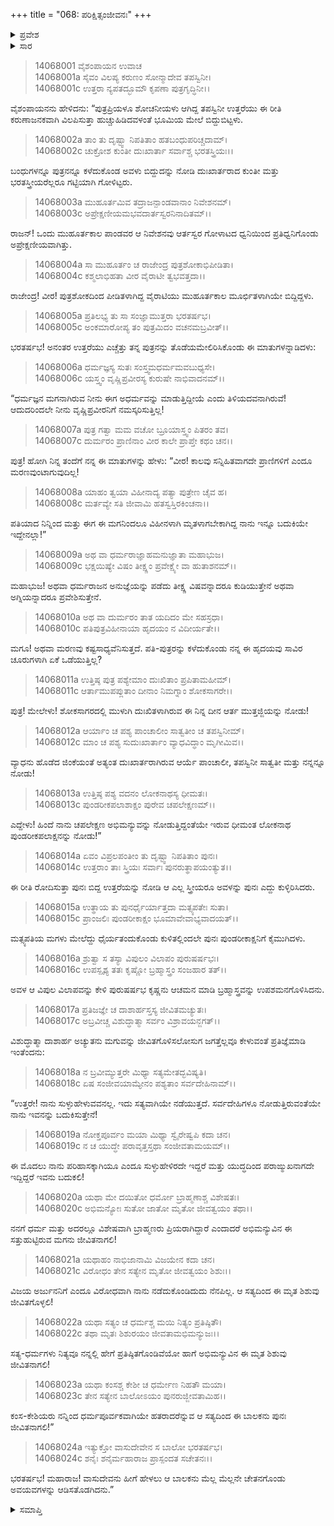 +++
title = "068: ಪರಿಕ್ಷಿತ್ಸಂಜೀವನಃ"
+++

<details><summary>ಪ್ರವೇಶ</summary>


।।   ಓಂ ಓಂ ನಮೋ ನಾರಾಯಣಾಯ।।   ಶ್ರೀ ವೇದವ್ಯಾಸಾಯ ನಮಃ ।।

ಶ್ರೀ ಕೃಷ್ಣದ್ವೈಪಾಯನ ವೇದವ್ಯಾಸ ವಿರಚಿತ  

**ಶ್ರೀ ಮಹಾಭಾರತ**

**ಅಶ್ವಮೇಧಿಕ ಪರ್ವ**

**ಅಶ್ವಮೇಧಿಕ ಪರ್ವ**

**ಅಧ್ಯಾಯ 68**


</details>

<details><summary>ಸಾರ</summary>

ಮೂರ್ಛೆಯಿಂದ ಎಚ್ಚೆದ್ದ ಉತ್ತರೆಯು ಪುನಃ ರೋದಿಸಿದುದು (1-15). ಕೃಷ್ಣನು ಬ್ರಹ್ಮಾಸ್ತ್ರವನ್ನು ಉಪಶಮನಗೊಳಿಸಿ ಪರಿಕ್ಷಿತನನ್ನು ಬದುಕಿಸಿದುದು (16-24).


</details>

> 14068001 ವೈಶಂಪಾಯನ ಉವಾಚ  
14068001a ಸೈವಂ ವಿಲಪ್ಯ ಕರುಣಂ ಸೋನ್ಮಾದೇವ ತಪಸ್ವಿನೀ।  
14068001c ಉತ್ತರಾ ನ್ಯಪತದ್ಭೂಮೌ ಕೃಪಣಾ ಪುತ್ರಗೃದ್ಧಿನೀ।।

ವೈಶಂಪಾಯನನು ಹೇಳಿದನು: “ಪುತ್ರಪ್ರಿಯಳೂ ಶೋಚನೀಯಳು ಆಗಿದ್ದ ತಪಸ್ವಿನೀ ಉತ್ತರೆಯು ಈ ರೀತಿ ಕರುಣಾಜನಕವಾಗಿ ವಿಲಪಿಸುತ್ತಾ ಹುಚ್ಚುಹಿಡಿದವಳಂತೆ ಭೂಮಿಯ ಮೇಲೆ ಬಿದ್ದುಬಿಟ್ಟಳು.

> 14068002a ತಾಂ ತು ದೃಷ್ಟ್ವಾ ನಿಪತಿತಾಂ ಹತಬಂಧುಪರಿಚ್ಚದಾಮ್।  
14068002c ಚುಕ್ರೋಶ ಕುಂತೀ ದುಃಖಾರ್ತಾ ಸರ್ವಾಶ್ಚ ಭರತಸ್ತ್ರಿಯಃ।।

ಬಂಧುಗಳನ್ನೂ ಪುತ್ರನನ್ನೂ ಕಳೆದುಕೊಂಡ ಅವಳು ಬಿದ್ದುದನ್ನು ನೋಡಿ ದುಃಖಾರ್ತರಾದ ಕುಂತೀ ಮತ್ತು ಭರತಸ್ತ್ರೀಯರೆಲ್ಲರೂ ಗಟ್ಟಿಯಾಗಿ ಗೋಳಿಟ್ಟರು.

> 14068003a ಮುಹೂರ್ತಮಿವ ತದ್ರಾಜನ್ಪಾಂಡವಾನಾಂ ನಿವೇಶನಮ್।  
14068003c ಅಪ್ರೇಕ್ಷಣೀಯಮಭವದಾರ್ತಸ್ವರನಿನಾದಿತಮ್।।

ರಾಜನ್! ಒಂದು ಮುಹೂರ್ತಕಾಲ ಪಾಂಡವರ ಆ ನಿವೇಶನವು ಆರ್ತಸ್ವರ ಗೋಳಾಟದ ಧ್ವನಿಯಿಂದ ಪ್ರತಿಧ್ವನಿಗೊಂಡು ಅಪ್ರೇಕ್ಷಣೀಯವಾಗಿತ್ತು.

> 14068004a ಸಾ ಮುಹೂರ್ತಂ ಚ ರಾಜೇಂದ್ರ ಪುತ್ರಶೋಕಾಭಿಪೀಡಿತಾ।  
14068004c ಕಶ್ಮಲಾಭಿಹತಾ ವೀರ ವೈರಾಟೀ ತ್ವಭವತ್ತದಾ।।

ರಾಜೇಂದ್ರ! ವೀರ! ಪುತ್ರಶೋಕದಿಂದ ಪೀಡಿತಳಾಗಿದ್ದ ವೈರಾಟಿಯು ಮುಹೂರ್ತಕಾಲ ಮೂರ್ಛಿತಳಾಗಿಯೇ ಬಿದ್ದಿದ್ದಳು.

> 14068005a ಪ್ರತಿಲಭ್ಯ ತು ಸಾ ಸಂಜ್ಞಾಮುತ್ತರಾ ಭರತರ್ಷಭ।  
14068005c ಅಂಕಮಾರೋಪ್ಯ ತಂ ಪುತ್ರಮಿದಂ ವಚನಮಬ್ರವೀತ್।।

ಭರತರ್ಷಭ! ಅನಂತರ ಉತ್ತರೆಯು ಎಚ್ಚೆತ್ತು ತನ್ನ ಪುತ್ರನನ್ನು ತೊಡೆಯಮೇಲಿರಿಸಿಕೊಂಡು ಈ ಮಾತುಗಳನ್ನಾಡಿದಳು:

> 14068006a ಧರ್ಮಜ್ಞಸ್ಯ ಸುತಃ ಸಂಸ್ತ್ವಮಧರ್ಮಮವಬುಧ್ಯಸೇ।  
14068006c ಯಸ್ತ್ವಂ ವೃಷ್ಣಿಪ್ರವೀರಸ್ಯ ಕುರುಷೇ ನಾಭಿವಾದನಮ್।।

“ಧರ್ಮಜ್ಞನ ಮಗನಾಗಿರುವ ನೀನು ಈಗ ಅಧರ್ಮವನ್ನು ಮಾಡುತ್ತಿದ್ದೀಯೆ ಎಂದು ತಿಳಿಯದವನಾಗಿರುವೆ! ಆದುದರಿಂದಲೇ ನೀನು ವೃಷ್ಣಿಪ್ರವೀರನಿಗೆ ನಮಸ್ಕರಿಸುತ್ತಿಲ್ಲ!

> 14068007a ಪುತ್ರ ಗತ್ವಾ ಮಮ ವಚೋ ಬ್ರೂಯಾಸ್ತ್ವಂ ಪಿತರಂ ತವ।  
14068007c ದುರ್ಮರಂ ಪ್ರಾಣಿನಾಂ ವೀರ ಕಾಲೇ ಪ್ರಾಪ್ತೇ ಕಥಂ ಚನ।।

ಪುತ್ರ! ಹೋಗಿ ನಿನ್ನ ತಂದೆಗೆ ನನ್ನ ಈ ಮಾತುಗಳನ್ನು ಹೇಳು: “ವೀರ! ಕಾಲವು ಸನ್ನಿಹಿತವಾಗದೇ ಪ್ರಾಣಿಗಳಿಗೆ ಎಂದೂ ಮರಣವುಂಟಾಗುವುದಿಲ್ಲ!

> 14068008a ಯಾಹಂ ತ್ವಯಾ ವಿಹೀನಾದ್ಯ ಪತ್ಯಾ ಪುತ್ರೇಣ ಚೈವ ಹ।  
14068008c ಮರ್ತವ್ಯೇ ಸತಿ ಜೀವಾಮಿ ಹತಸ್ವಸ್ತಿರಕಿಂಚನಾ।।

ಪತಿಯಾದ ನಿನ್ನಿಂದ ಮತ್ತು ಈಗ ಈ ಮಗನಿಂದಲೂ ವಿಹೀನಳಾಗಿ ಮೃತಳಾಗಬೇಕಾಗಿದ್ದ ನಾನು ಇನ್ನೂ ಬದುಕಿಯೇ ಇದ್ದೇನಲ್ಲಾ!”

> 14068009a ಅಥ ವಾ ಧರ್ಮರಾಜ್ಞಾಹಮನುಜ್ಞಾತಾ ಮಹಾಭುಜ।  
14068009c ಭಕ್ಷಯಿಷ್ಯೇ ವಿಷಂ ತೀಕ್ಷ್ಣಂ ಪ್ರವೇಕ್ಷ್ಯೇ ವಾ ಹುತಾಶನಮ್।।

ಮಹಾಭುಜ! ಅಥವಾ ಧರ್ಮರಾಜನ ಅನುಜ್ಞೆಯನ್ನು ಪಡೆದು ತೀಕ್ಷ್ಣ ವಿಷವನ್ನಾದರೂ ಕುಡಿಯುತ್ತೇನೆ ಅಥವಾ ಅಗ್ನಿಯನ್ನಾದರೂ ಪ್ರವೇಶಿಸುತ್ತೇನೆ.

> 14068010a ಅಥ ವಾ ದುರ್ಮರಂ ತಾತ ಯದಿದಂ ಮೇ ಸಹಸ್ರಧಾ।  
14068010c ಪತಿಪುತ್ರವಿಹೀನಾಯಾ ಹೃದಯಂ ನ ವಿದೀರ್ಯತೇ।।

ಮಗೂ! ಅಥವಾ ಮರಣವು ಕಷ್ಟಸಾಧ್ಯವೆನಿಸುತ್ತದೆ. ಪತಿ-ಪುತ್ರರನ್ನು ಕಳೆದುಕೊಂಡು ನನ್ನ ಈ ಹೃದಯವು ಸಾವಿರ ಚೂರುಗಳಾಗಿ ಏಕೆ ಒಡೆಯುತ್ತಿಲ್ಲ?

> 14068011a ಉತ್ತಿಷ್ಠ ಪುತ್ರ ಪಶ್ಯೇಮಾಂ ದುಃಖಿತಾಂ ಪ್ರಪಿತಾಮಹೀಮ್।  
14068011c ಆರ್ತಾಮುಪಪ್ಲುತಾಂ ದೀನಾಂ ನಿಮಗ್ನಾಂ ಶೋಕಸಾಗರೇ।।

ಪುತ್ರ! ಮೇಲೇಳು! ಶೋಕಸಾಗರದಲ್ಲಿ ಮುಳುಗಿ ದುಃಖಿತಳಾಗಿರುವ ಈ ನಿನ್ನ ದೀನ ಆರ್ತ ಮುತ್ತಜ್ಜಿಯನ್ನು ನೋಡು!

> 14068012a ಆರ್ಯಾಂ ಚ ಪಶ್ಯ ಪಾಂಚಾಲೀಂ ಸಾತ್ವತೀಂ ಚ ತಪಸ್ವಿನೀಮ್।  
14068012c ಮಾಂ ಚ ಪಶ್ಯ ಸುದುಃಖಾರ್ತಾಂ ವ್ಯಾಧವಿದ್ಧಾಂ ಮೃಗೀಮಿವ।।

ವ್ಯಾಧನು ಹೊಡೆದ ಜಿಂಕೆಯಂತೆ ಅತ್ಯಂತ ದುಃಖಾರ್ತರಾಗಿರುವ ಆರ್ಯೆ ಪಾಂಚಾಲೀ, ತಪಸ್ವಿನೀ ಸಾತ್ವತೀ ಮತ್ತು ನನ್ನನ್ನೂ ನೋಡು!

> 14068013a ಉತ್ತಿಷ್ಠ ಪಶ್ಯ ವದನಂ ಲೋಕನಾಥಸ್ಯ ಧೀಮತಃ।  
14068013c ಪುಂಡರೀಕಪಲಾಶಾಕ್ಷಂ ಪುರೇವ ಚಪಲೇಕ್ಷಣಮ್।।

ಎದ್ದೇಳು! ಹಿಂದೆ ನಾನು ಚಪಲೇಕ್ಷಣ ಅಭಿಮನ್ಯುವನ್ನು ನೋಡುತ್ತಿದ್ದಂತೆಯೇ ಇರುವ ಧೀಮಂತ ಲೋಕನಾಥ ಪುಂಡರೀಕಪಲಾಕ್ಷನನ್ನು ನೋಡು!”

> 14068014a ಏವಂ ವಿಪ್ರಲಪಂತೀಂ ತು ದೃಷ್ಟ್ವಾ ನಿಪತಿತಾಂ ಪುನಃ।  
14068014c ಉತ್ತರಾಂ ತಾಃ ಸ್ತ್ರಿಯಃ ಸರ್ವಾಃ ಪುನರುತ್ಥಾಪಯಂತ್ಯುತ।।

ಈ ರೀತಿ ರೋದಿಸುತ್ತಾ ಪುನಃ ಬಿದ್ದ ಉತ್ತರೆಯನ್ನು ನೋಡಿ ಆ ಎಲ್ಲ ಸ್ತ್ರೀಯರೂ ಅವಳನ್ನು ಪುನಃ ಎದ್ದು ಕುಳ್ಳಿರಿಸಿದರು.

> 14068015a ಉತ್ಥಾಯ ತು ಪುನರ್ಧೈರ್ಯಾತ್ತದಾ ಮತ್ಸ್ಯಪತೇಃ ಸುತಾ।  
14068015c ಪ್ರಾಂಜಲಿಃ ಪುಂಡರೀಕಾಕ್ಷಂ ಭೂಮಾವೇವಾಭ್ಯವಾದಯತ್।।

ಮತ್ಸ್ಯಪತಿಯ ಮಗಳು ಮೇಲೆದ್ದು ಧೈರ್ಯತಂದುಕೊಂಡು ಕುಳಿತಲ್ಲಿಂದಲೇ ಪುನಃ ಪುಂಡರೀಕಾಕ್ಷನಿಗೆ ಕೈಮುಗಿದಳು.

> 14068016a ಶ್ರುತ್ವಾ ಸ ತಸ್ಯಾ ವಿಪುಲಂ ವಿಲಾಪಂ ಪುರುಷರ್ಷಭಃ।  
14068016c ಉಪಸ್ಪೃಶ್ಯ ತತಃ ಕೃಷ್ಣೋ ಬ್ರಹ್ಮಾಸ್ತ್ರಂ ಸಂಜಹಾರ ತತ್।।

ಅವಳ ಆ ವಿಪುಲ ವಿಲಾಪವನ್ನು ಕೇಳಿ ಪುರುಷರ್ಷಭ ಕೃಷ್ಣನು ಆಚಮನ ಮಾಡಿ ಬ್ರಹ್ಮಾಸ್ತ್ರವನ್ನು ಉಪಶಮನಗೊಳಿಸಿದನು.

> 14068017a ಪ್ರತಿಜಜ್ಞೇ ಚ ದಾಶಾರ್ಹಸ್ತಸ್ಯ ಜೀವಿತಮಚ್ಯುತಃ।  
14068017c ಅಬ್ರವೀಚ್ಚ ವಿಶುದ್ಧಾತ್ಮಾ ಸರ್ವಂ ವಿಶ್ರಾವಯನ್ಜಗತ್।।

ವಿಶುದ್ಧಾತ್ಮಾ ದಾಶಾರ್ಹ ಅಚ್ಯುತನು ಮಗುವನ್ನು ಜೀವಿತಗೊಳಿಸಲೋಸುಗ ಜಗತ್ತೆಲ್ಲವೂ ಕೇಳುವಂತೆ ಪ್ರತಿಜ್ಞೆಮಾಡಿ ಇಂತೆಂದನು:

> 14068018a ನ ಬ್ರವೀಮ್ಯುತ್ತರೇ ಮಿಥ್ಯಾ ಸತ್ಯಮೇತದ್ಭವಿಷ್ಯತಿ।  
14068018c ಏಷ ಸಂಜೀವಯಾಮ್ಯೇನಂ ಪಶ್ಯತಾಂ ಸರ್ವದೇಹಿನಾಮ್।।

“ಉತ್ತರೇ! ನಾನು ಸುಳ್ಳುಹೇಳುವವನಲ್ಲ. ಇದು ಸತ್ಯವಾಗಿಯೇ ನಡೆಯುತ್ತದೆ. ಸರ್ವದೇಹಿಗಳೂ ನೋಡುತ್ತಿರುವಂತೆಯೇ ನಾನು ಇವನನ್ನು ಬದುಕಿಸುತ್ತೇನೆ!

> 14068019a ನೋಕ್ತಪೂರ್ವಂ ಮಯಾ ಮಿಥ್ಯಾ ಸ್ವೈರೇಷ್ವಪಿ ಕದಾ ಚನ।  
14068019c ನ ಚ ಯುದ್ಧೇ ಪರಾವೃತ್ತಸ್ತಥಾ ಸಂಜೀವತಾಮಯಮ್।।

ಈ ಮೊದಲು ನಾನು ಪರಿಹಾಸಕ್ಕಾಗಿಯೂ ಎಂದೂ ಸುಳ್ಳುಹೇಳಿರದೇ ಇದ್ದರೆ ಮತ್ತು ಯುದ್ಧದಿಂದ ಪರಾಙ್ಮುಖನಾಗದೇ ಇದ್ದಿದ್ದರೆ ಇವನು ಬದುಕಲಿ!

> 14068020a ಯಥಾ ಮೇ ದಯಿತೋ ಧರ್ಮೋ ಬ್ರಾಹ್ಮಣಾಶ್ಚ ವಿಶೇಷತಃ।  
14068020c ಅಭಿಮನ್ಯೋಃ ಸುತೋ ಜಾತೋ ಮೃತೋ ಜೀವತ್ವಯಂ ತಥಾ।।

ನನಗೆ ಧರ್ಮ ಮತ್ತು ಅದರಲ್ಲೂ ವಿಶೇಷವಾಗಿ ಬ್ರಾಹ್ಮಣರು ಪ್ರಿಯರಾಗಿದ್ದಾರೆ ಎಂದಾದರೆ ಅಭಿಮನ್ಯುವಿನ ಈ ಸತ್ತುಹುಟ್ಟಿರುವ ಮಗನು ಜೀವಿತನಾಗಲಿ!

> 14068021a ಯಥಾಹಂ ನಾಭಿಜಾನಾಮಿ ವಿಜಯೇನ ಕದಾ ಚನ।  
14068021c ವಿರೋಧಂ ತೇನ ಸತ್ಯೇನ ಮೃತೋ ಜೀವತ್ವಯಂ ಶಿಶುಃ।।

ವಿಜಯ ಅರ್ಜುನನಿಗೆ ಎಂದೂ ವಿರೋಧವಾಗಿ ನಾನು ನಡೆದುಕೊಂಡಿದುದು ನೆನಪಿಲ್ಲ. ಆ ಸತ್ಯದಿಂದ ಈ ಮೃತ ಶಿಶುವು ಜೀವಿತಗೊಳ್ಳಲಿ!

> 14068022a ಯಥಾ ಸತ್ಯಂ ಚ ಧರ್ಮಶ್ಚ ಮಯಿ ನಿತ್ಯಂ ಪ್ರತಿಷ್ಠಿತೌ।  
14068022c ತಥಾ ಮೃತಃ ಶಿಶುರಯಂ ಜೀವತಾಮಭಿಮನ್ಯುಜಃ।।

ಸತ್ಯ-ಧರ್ಮಗಳು ನಿತ್ಯವೂ ನನ್ನಲ್ಲಿ ಹೇಗೆ ಪ್ರತಿಷ್ಠಿತಗೊಂಡಿವೆಯೋ ಹಾಗೆ ಅಭಿಮನ್ಯುವಿನ ಈ ಮೃತ ಶಿಶುವು ಜೀವಿತನಾಗಲಿ!

> 14068023a ಯಥಾ ಕಂಸಶ್ಚ ಕೇಶೀ ಚ ಧರ್ಮೇಣ ನಿಹತೌ ಮಯಾ।  
14068023c ತೇನ ಸತ್ಯೇನ ಬಾಲೋಽಯಂ ಪುನರುಜ್ಜೀವತಾಮಿಹ।।

ಕಂಸ-ಕೇಶಿಯರು ನನ್ನಿಂದ ಧರ್ಮಪೂರ್ವಕವಾಗಿಯೇ ಹತರಾದರೆನ್ನುವ ಆ ಸತ್ಯದಿಂದ ಈ ಬಾಲಕನು ಪುನಃ ಜೀವಿತನಾಗಲಿ!”

> 14068024a ಇತ್ಯುಕ್ತೋ ವಾಸುದೇವೇನ ಸ ಬಾಲೋ ಭರತರ್ಷಭ।  
14068024c ಶನೈಃ ಶನೈರ್ಮಹಾರಾಜ ಪ್ರಾಸ್ಪಂದತ ಸಚೇತನಃ।।

ಭರತರ್ಷಭ! ಮಹಾರಾಜ! ವಾಸುದೇವನು ಹೀಗೆ ಹೇಳಲು ಆ ಬಾಲಕನು ಮೆಲ್ಲ ಮೆಲ್ಲನೇ ಚೇತನಗೊಂಡು ಅವಯವಗಳನ್ನು ಆಡಿಸತೊಡಗಿದನು.”


<details><summary>ಸಮಾಪ್ತಿ</summary>

ಇತಿ ಶ್ರೀಮಹಾಭಾರತೇ ಅಶ್ವಮೇಧಿಕಪರ್ವಣಿ ಪರಿಕ್ಷಿತ್ಸಂಜೀವನೇ ಅಷ್ಟಷಷ್ಟಿತಮೋಽಧ್ಯಾಯಃ।।  
ಇದು ಶ್ರೀಮಹಾಭಾರತದಲ್ಲಿ ಅಶ್ವಮೇಧಿಕಪರ್ವದಲ್ಲಿ ಪರಿಕ್ಷಿತ್ಸಂಜೀವನ ಎನ್ನುವ ಅರವತ್ತೆಂಟನೇ ಅಧ್ಯಾಯವು.

</details>


